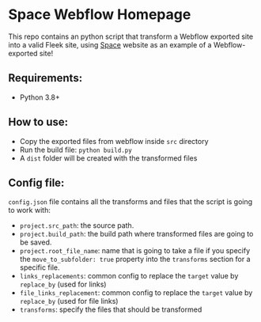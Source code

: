 # Space Webflow Homepage
This repo contains an python script that transform a Webflow exported site into a valid Fleek site, using [Space](https://space.storage/) website as an example of a Webflow-exported site!

## Requirements:

- Python 3.8+

## How to use:

- Copy the exported files from webflow inside `src` directory
- Run the build file: `python build.py`
- A `dist` folder will be created with the transformed files

## Config file:
`config.json` file contains all the transforms and files that the script is going to work with:

- `project.src_path`: the source path.
- `project.build_path`: the build path where transformed files are going to be saved.
- `project.root_file_name`: name that is going to take a file if you specify the `move_to_subfolder: true` property into the `transforms` section for a specific file.
- `links_replacements`: common config to replace the `target` value by `replace_by` (used for links)
- `file_links_replacement`: common config to replace the `target` value by `replace_by` (used for file links)
- `transforms`: specify the files that should be transformed
